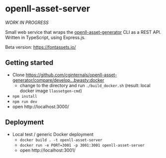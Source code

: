 # openll-asset-server

*WORK IN PROGRESS*

Small web service that wraps the [openll-asset-generator](https://github.com/cginternals/openll-asset-generator) CLI as a REST API. Written in TypeScript, using Express.js.

Beta version: https://fontassets.io/

## Getting started
* Clone https://github.com/cginternals/openll-asset-generator/compare/develop...bwasty:docker
  - change to the directory and run `./build_docker.sh` (result: local docker image `llassetgen-cmd`)
* `npm install`
* `npm run dev`
* open http://localhost:3000/

## Deployment
* Local test / generic Docker deployment
    * `docker build . -t openll-asset-server`
    * `docker run -e PORT=3001 -p 3001:3001 openll-asset-server`
    * open http://localhost:3001/


